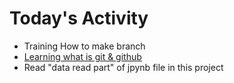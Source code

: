 # Today's Activity
- Training How to make branch    
- [Learning what is git & github](https://backlog.com/git-tutorial/kr/)   
- Read "data read part" of jpynb file in this project 
